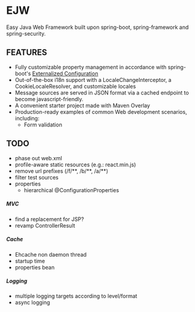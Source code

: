 # EJW
Easy Java Web Framework built upon spring-boot, spring-framework and spring-security.

## FEATURES
- Fully customizable property management in accordance with spring-boot's [Externalized Configuration](https://docs.spring.io/spring-boot/docs/current/reference/html/boot-features-external-config.html)
- Out-of-the-box i18n support with a LocaleChangeInterceptor, a CookieLocaleResolver, and customizable locales
- Message sources are served in JSON format via a cached endpoint to become javascript-friendly.
- A convenient starter project made with Maven Overlay
- Production-ready examples of common Web development scenarios, including:
    - Form validation

## TODO
- phase out web.xml
- profile-aware static resources (e.g.: react.min.js)
- remove url prefixes (/f/\*\*, /b/\*\*, /a/\*\*)
- filter test sources
- properties
  - hierarchical @ConfigurationProperties

##### MVC
- find a replacement for JSP?
- revamp ControllerResult

##### Cache
- Ehcache non daemon thread
- startup time
- properties bean

##### Logging
- multiple logging targets according to level/format
- async logging


